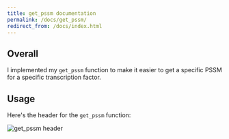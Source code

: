 ```yaml
---
title: get_pssm documentation
permalink: /docs/get_pssm/
redirect_from: /docs/index.html
---
```


## Overall

I implemented my `get_pssm` function to make it easier to get a specific PSSM for a specific transcription factor.

## Usage

Here's the header for the `get_pssm` function:

![get_pssm header](https://github.com/johnletey/A-Study-of-Transcription-and-Its-Affects/blob/gh-pages/img/get_pssm_header.png?raw=true)